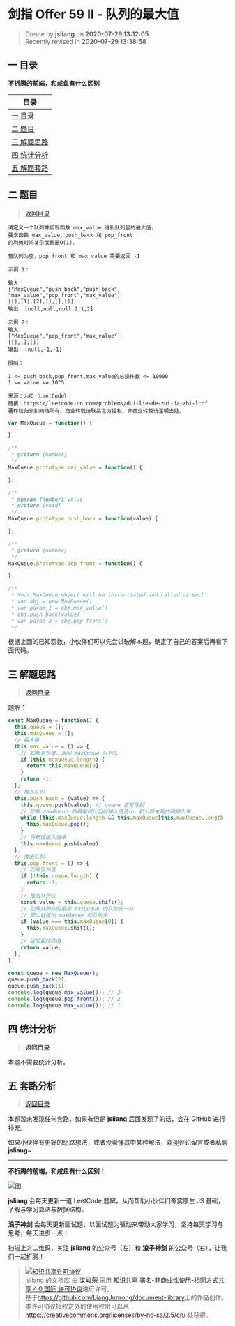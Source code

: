 剑指 Offer 59 II - 队列的最大值
===

> Create by **jsliang** on **2020-07-29 13:12:05**  
> Recently revised in **2020-07-29 13:38:58**  

## <a name="chapter-one" id="chapter-one"></a>一 目录

**不折腾的前端，和咸鱼有什么区别**

| 目录 |
| --- |
| [一 目录](#chapter-one) |
| <a name="catalog-chapter-two" id="catalog-chapter-two"></a>[二 题目](#chapter-two) |
| <a name="catalog-chapter-three" id="catalog-chapter-three"></a>[三 解题思路](#chapter-three) |
| <a name="catalog-chapter-four" id="catalog-chapter-four"></a>[四 统计分析](#chapter-four) |
| <a name="catalog-chapter-five" id="catalog-chapter-five"></a>[五 解题套路](#chapter-five) |

## <a name="chapter-two" id="chapter-two"></a>二 题目

> [返回目录](#chapter-one)

```
请定义一个队列并实现函数 max_value 得到队列里的最大值，
要求函数 max_value、push_back 和 pop_front
的均摊时间复杂度都是O(1)。

若队列为空，pop_front 和 max_value 需要返回 -1

示例 1：

输入: 
["MaxQueue","push_back","push_back",
"max_value","pop_front","max_value"]
[[],[1],[2],[],[],[]]
输出: [null,null,null,2,1,2]

示例 2：
输入: 
["MaxQueue","pop_front","max_value"]
[[],[],[]]
输出: [null,-1,-1]

限制：

1 <= push_back,pop_front,max_value的总操作数 <= 10000
1 <= value <= 10^5

来源：力扣（LeetCode）
链接：https://leetcode-cn.com/problems/dui-lie-de-zui-da-zhi-lcof
著作权归领扣网络所有。商业转载请联系官方授权，非商业转载请注明出处。
```

```js
var MaxQueue = function() {

};

/**
 * @return {number}
 */
MaxQueue.prototype.max_value = function() {

};

/** 
 * @param {number} value
 * @return {void}
 */
MaxQueue.prototype.push_back = function(value) {

};

/**
 * @return {number}
 */
MaxQueue.prototype.pop_front = function() {

};

/**
 * Your MaxQueue object will be instantiated and called as such:
 * var obj = new MaxQueue()
 * var param_1 = obj.max_value()
 * obj.push_back(value)
 * var param_3 = obj.pop_front()
 */
```

根据上面的已知函数，小伙伴们可以先尝试破解本题，确定了自己的答案后再看下面代码。

## <a name="chapter-three" id="chapter-three"></a>三 解题思路

> [返回目录](#chapter-one)

题解：

```js
const MaxQueue = function() {
  this.queue = [];
  this.maxQueue = [];
  // 最大值
  this.max_value = () => {
    // 如果有长度，返回 maxQueue 队列头
    if (this.maxQueue.length) {
      return this.maxQueue[0];
    }
    return -1;
  };
  // 推入队列
  this.push_back = (value) => {
    this.queue.push(value); // queue 正常队列
    // 如果 maxQueue 的最尾项比当前输入值还小，那么将末尾的项推出来
    while (this.maxQueue.length && this.maxQueue[this.maxQueue.length - 1] < value) {
      this.maxQueue.pop();
    }
    // 将新值推入进来
    this.maxQueue.push(value);
  };
  // 推出队列
  this.pop_front = () => {
    // 如果没长度
    if (!this.queue.length) {
      return -1;
    }
    // 推出队列头
    const value = this.queue.shift();
    // 如果队列头的值和 maxQueue 的队列头一样
    // 那么就推出 maxQueue 的队列头
    if (value === this.maxQueue[0]) {
      this.maxQueue.shift();
    }
    // 返回最终的值
    return value;
  };
};

const queue = new MaxQueue();
queue.push_back(2);
queue.push_back(1);
console.log(queue.max_value()); // 2
console.log(queue.pop_front()); // 2
console.log(queue.max_value()); // 1
```

## <a name="chapter-four" id="chapter-four"></a>四 统计分析

> [返回目录](#chapter-one)

本题不需要统计分析。

## <a name="chapter-five" id="chapter-five"></a>五 套路分析

> [返回目录](#chapter-one)

本题暂未发现任何套路，如果有但是 **jsliang** 后面发现了的话，会在 GitHub 进行补充。

如果小伙伴有更好的思路想法，或者没看懂其中某种解法，欢迎评论留言或者私聊 **jsliang**~

---

**不折腾的前端，和咸鱼有什么区别！**

![图](https://github.com/LiangJunrong/document-library/blob/master/public-repertory/img/z-index-small.png?raw=true)

**jsliang** 会每天更新一道 LeetCode 题解，从而帮助小伙伴们夯实原生 JS 基础，了解与学习算法与数据结构。

**浪子神剑** 会每天更新面试题，以面试题为驱动来带动大家学习，坚持每天学习与思考，每天进步一点！

扫描上方二维码，关注 **jsliang** 的公众号（左）和 **浪子神剑** 的公众号（右），让我们一起折腾！

> <a rel="license" href="http://creativecommons.org/licenses/by-nc-sa/4.0/"><img alt="知识共享许可协议" style="border-width:0" src="https://i.creativecommons.org/l/by-nc-sa/4.0/88x31.png" /></a><br /><span xmlns:dct="http://purl.org/dc/terms/" property="dct:title">jsliang 的文档库</span> 由 <a xmlns:cc="http://creativecommons.org/ns#" href="https://github.com/LiangJunrong/document-library" property="cc:attributionName" rel="cc:attributionURL">梁峻荣</a> 采用 <a rel="license" href="http://creativecommons.org/licenses/by-nc-sa/4.0/">知识共享 署名-非商业性使用-相同方式共享 4.0 国际 许可协议</a>进行许可。<br />基于<a xmlns:dct="http://purl.org/dc/terms/" href="https://github.com/LiangJunrong/document-library" rel="dct:source">https://github.com/LiangJunrong/document-library</a>上的作品创作。<br />本许可协议授权之外的使用权限可以从 <a xmlns:cc="http://creativecommons.org/ns#" href="https://creativecommons.org/licenses/by-nc-sa/2.5/cn/" rel="cc:morePermissions">https://creativecommons.org/licenses/by-nc-sa/2.5/cn/</a> 处获得。